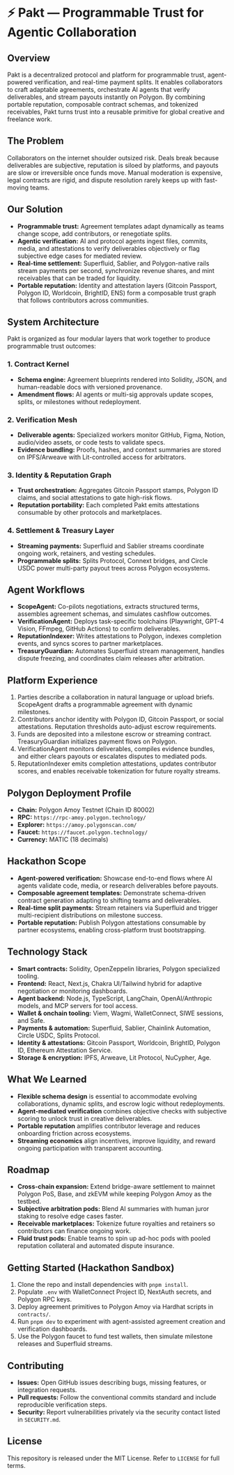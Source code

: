 # ⚡ Pakt — Programmable Trust for Agentic Collaboration

## Overview
Pakt is a decentralized protocol and platform for programmable trust, agent-powered verification, and real-time payment splits. It enables collaborators to craft adaptable agreements, orchestrate AI agents that verify deliverables, and stream payouts instantly on Polygon. By combining portable reputation, composable contract schemas, and tokenized receivables, Pakt turns trust into a reusable primitive for global creative and freelance work.

## The Problem
Collaborators on the internet shoulder outsized risk. Deals break because deliverables are subjective, reputation is siloed by platforms, and payouts are slow or irreversible once funds move. Manual moderation is expensive, legal contracts are rigid, and dispute resolution rarely keeps up with fast-moving teams.

## Our Solution
- **Programmable trust:** Agreement templates adapt dynamically as teams change scope, add contributors, or renegotiate splits.
- **Agentic verification:** AI and protocol agents ingest files, commits, media, and attestations to verify deliverables objectively or flag subjective edge cases for mediated review.
- **Real-time settlement:** Superfluid, Sablier, and Polygon-native rails stream payments per second, synchronize revenue shares, and mint receivables that can be traded for liquidity.
- **Portable reputation:** Identity and attestation layers (Gitcoin Passport, Polygon ID, Worldcoin, BrightID, ENS) form a composable trust graph that follows contributors across communities.

## System Architecture
Pakt is organized as four modular layers that work together to produce programmable trust outcomes:

### 1. Contract Kernel
- **Schema engine:** Agreement blueprints rendered into Solidity, JSON, and human-readable docs with versioned provenance.
- **Amendment flows:** AI agents or multi-sig approvals update scopes, splits, or milestones without redeployment.

### 2. Verification Mesh
- **Deliverable agents:** Specialized workers monitor GitHub, Figma, Notion, audio/video assets, or code tests to validate specs.
- **Evidence bundling:** Proofs, hashes, and context summaries are stored on IPFS/Arweave with Lit-controlled access for arbitrators.

### 3. Identity & Reputation Graph
- **Trust orchestration:** Aggregates Gitcoin Passport stamps, Polygon ID claims, and social attestations to gate high-risk flows.
- **Reputation portability:** Each completed Pakt emits attestations consumable by other protocols and marketplaces.

### 4. Settlement & Treasury Layer
- **Streaming payments:** Superfluid and Sablier streams coordinate ongoing work, retainers, and vesting schedules.
- **Programmable splits:** Splits Protocol, Connext bridges, and Circle USDC power multi-party payout trees across Polygon ecosystems.

## Agent Workflows
- **ScopeAgent:** Co-pilots negotiations, extracts structured terms, assembles agreement schemas, and simulates cashflow outcomes.
- **VerificationAgent:** Deploys task-specific toolchains (Playwright, GPT-4 Vision, FFmpeg, GitHub Actions) to confirm deliverables.
- **ReputationIndexer:** Writes attestations to Polygon, indexes completion events, and syncs scores to partner marketplaces.
- **TreasuryGuardian:** Automates Superfluid stream management, handles dispute freezing, and coordinates claim releases after arbitration.

## Platform Experience
1. Parties describe a collaboration in natural language or upload briefs. ScopeAgent drafts a programmable agreement with dynamic milestones.
2. Contributors anchor identity with Polygon ID, Gitcoin Passport, or social attestations. Reputation thresholds auto-adjust escrow requirements.
3. Funds are deposited into a milestone escrow or streaming contract. TreasuryGuardian initializes payment flows on Polygon.
4. VerificationAgent monitors deliverables, compiles evidence bundles, and either clears payouts or escalates disputes to mediated pods.
5. ReputationIndexer emits completion attestations, updates contributor scores, and enables receivable tokenization for future royalty streams.

## Polygon Deployment Profile
- **Chain:** Polygon Amoy Testnet (Chain ID 80002)
- **RPC:** `https://rpc-amoy.polygon.technology/`
- **Explorer:** `https://amoy.polygonscan.com/`
- **Faucet:** `https://faucet.polygon.technology/`
- **Currency:** MATIC (18 decimals)

## Hackathon Scope
- **Agent-powered verification:** Showcase end-to-end flows where AI agents validate code, media, or research deliverables before payouts.
- **Composable agreement templates:** Demonstrate schema-driven contract generation adapting to shifting teams and deliverables.
- **Real-time split payments:** Stream retainers via Superfluid and trigger multi-recipient distributions on milestone success.
- **Portable reputation:** Publish Polygon attestations consumable by partner ecosystems, enabling cross-platform trust bootstrapping.

## Technology Stack
- **Smart contracts:** Solidity, OpenZeppelin libraries, Polygon specialized tooling.
- **Frontend:** React, Next.js, Chakra UI/Tailwind hybrid for adaptive negotiation or monitoring dashboards.
- **Agent backend:** Node.js, TypeScript, LangChain, OpenAI/Anthropic models, and MCP servers for tool access.
- **Wallet & onchain tooling:** Viem, Wagmi, WalletConnect, SIWE sessions, and Safe.
- **Payments & automation:** Superfluid, Sablier, Chainlink Automation, Circle USDC, Splits Protocol.
- **Identity & attestations:** Gitcoin Passport, Worldcoin, BrightID, Polygon ID, Ethereum Attestation Service.
- **Storage & encryption:** IPFS, Arweave, Lit Protocol, NuCypher, Age.

## What We Learned
- **Flexible schema design** is essential to accommodate evolving collaborations, dynamic splits, and escrow logic without redeployments.
- **Agent-mediated verification** combines objective checks with subjective scoring to unlock trust in creative deliverables.
- **Portable reputation** amplifies contributor leverage and reduces onboarding friction across ecosystems.
- **Streaming economics** align incentives, improve liquidity, and reward ongoing participation with transparent accounting.

## Roadmap
- **Cross-chain expansion:** Extend bridge-aware settlement to mainnet Polygon PoS, Base, and zkEVM while keeping Polygon Amoy as the testbed.
- **Subjective arbitration pods:** Blend AI summaries with human juror staking to resolve edge cases faster.
- **Receivable marketplaces:** Tokenize future royalties and retainers so contributors can finance ongoing work.
- **Fluid trust pods:** Enable teams to spin up ad-hoc pods with pooled reputation collateral and automated dispute insurance.

## Getting Started (Hackathon Sandbox)
1. Clone the repo and install dependencies with `pnpm install`.
2. Populate `.env` with WalletConnect Project ID, NextAuth secrets, and Polygon RPC keys.
3. Deploy agreement primitives to Polygon Amoy via Hardhat scripts in `contracts/`.
4. Run `pnpm dev` to experiment with agent-assisted agreement creation and verification dashboards.
5. Use the Polygon faucet to fund test wallets, then simulate milestone releases and Superfluid streams.

## Contributing
- **Issues:** Open GitHub issues describing bugs, missing features, or integration requests.
- **Pull requests:** Follow the conventional commits standard and include reproducible verification steps.
- **Security:** Report vulnerabilities privately via the security contact listed in `SECURITY.md`.

## License
This repository is released under the MIT License. Refer to `LICENSE` for full terms.